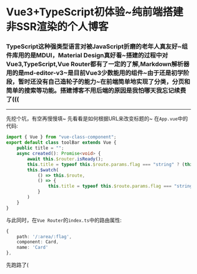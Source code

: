 # Vue3+TypeScript初体验~纯前端搭建非SSR渲染的个人博客
### TypeScript这种强类型语言对被JavaScript折磨的老年人真友好\~组件库用的是MDUI，Material Design真好看\~搭建的过程中对Vue3,TypeScript,Vue Router都有了一定的了解,Markdown解析器用的是md-editor-v3\~是目前Vue3少数能用的组件\~由于还是初学阶段，暂时还没有自己造轮子的能力\~在前端简单地实现了分类，分页和简单的搜索等功能。搭建博客不用后端的原因是我怕哪天我忘记续费了(((
-------------
先挖个坑，有空再慢慢填~
先看看是如何根据URL来改变标题的~
在`App.vue`中的代码:
```ts
import { Vue } from "vue-class-component";
export default class toolBar extends Vue {
	public title = "";
	async created(): Promise<void> {
		await this.$router.isReady();
		this.title = typeof this.$route.params.flag === "string" ? (this.$route.params.flag === "all" ? "Blog" : this.$route.params.flag) :  "Blog";
		this.$watch(
			() => this.$route,
			() => {
				this.title = typeof this.$route.params.flag === "string" ? (this.$route.params.flag === "all" ? "Blog" : this.$route.params.flag) :  "Blog";
			}
		)
	}
}
```
与此同时，在`Vue Router`的`index.ts`中的路由属性:
```ts
{
    path: '/:area/:flag',
    component: Card,
    name: 'Card'
},
```
先跑路了(